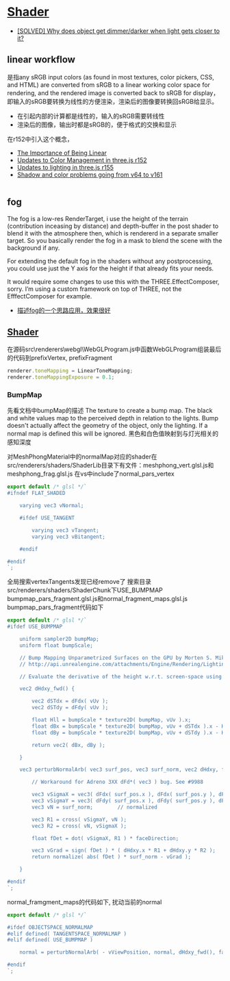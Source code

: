 # [Shader](https://threejs.org/docs/index.html?q=material)

- [[SOLVED] Why does object get dimmer/darker when light gets closer to it?](https://discourse.threejs.org/t/solved-why-does-object-get-dimmer-darker-when-light-gets-closer-to-it/3475)

## linear workflow

是指any sRGB input colors (as found in most textures, color pickers, CSS, and HTML) are converted from sRGB to a linear working color space for rendering, and the rendered image is converted back to sRGB for display，即输入的sRGB要转换为线性的方便渲染，渲染后的图像要转换回sRGB给显示。

- 在引起内部的计算都是线性的，输入的sRGB需要转线性
- 渲染后的图像，输出时都是sRGB的，便于格式的交换和显示

在r152中引入这个概念，

- [The Importance of Being Linear](https://developer.nvidia.com/gpugems/gpugems3/part-iv-image-effects/chapter-24-importance-being-linear)
- [Updates to Color Management in three.js r152](https://discourse.threejs.org/t/updates-to-color-management-in-three-js-r152/50791)
- [Updates to lighting in three.js r155](https://discourse.threejs.org/t/updates-to-lighting-in-three-js-r155/53733)
- [Shadow and color problems going from v64 to v161](https://discourse.threejs.org/t/shadow-and-color-problems-going-from-v64-to-v161/61640)



```js
```

## fog

The fog is a low-res RenderTarget, i use the height of the terrain (contribution inceasing by distance) and depth-buffer in the post shader to blend it with the atmosphere then, which is rendererd in a separate smaller target. So you basically render the fog in a mask to blend the scene with the background if any.

For extending the default fog in the shaders without any postprocessing, you could use just the Y axis for the height if that already fits your needs.

It would require some changes to use this with the THREE.EffectComposer, sorry. I’m using a custom framework on top of THREE, not the EfffectComposer for example.

- [描述fog的一个思路应用，效果很好](https://discourse.threejs.org/t/tesseract-open-world-planetary-engine/1473/7)

## [Shader](https://threejs.org/docs/index.html?q=shader#api/en/materials/ShaderMaterial)

在源码src\renderers\webgl\WebGLProgram.js中函数WebGLProgram组装最后的代码到prefixVertex, prefixFragment

```js
renderer.toneMapping = LinearToneMapping;
renderer.toneMappingExposure = 0.1;
```

### BumpMap

先看文档中bumpMap的描述
The texture to create a bump map. The black and white values map to the perceived depth in relation to the lights. Bump doesn't actually affect the geometry of the object, only the lighting. If a normal map is defined this will be ignored. 
黑色和白色值映射到与灯光相关的感知深度

对MeshPhongMaterial中的normalMap对应的shader在src/renderers/shaders/ShaderLib目录下有文件：meshphong_vert.glsl.js和meshphong_frag.glsl.js
在vs中include了normal_pars_vertex
```js
export default /* glsl */`
#ifndef FLAT_SHADED

	varying vec3 vNormal;

	#ifdef USE_TANGENT

		varying vec3 vTangent;
		varying vec3 vBitangent;

	#endif

#endif
`;
```
全局搜索vertexTangents发现已经remove了
搜索目录src/renderers/shaders/ShaderChunk下USE_BUMPMAP
bumpmap_pars_fragment.glsl.js和normal_fragment_maps.glsl.js
bumpmap_pars_fragment代码如下
```js
export default /* glsl */`
#ifdef USE_BUMPMAP

	uniform sampler2D bumpMap;
	uniform float bumpScale;

	// Bump Mapping Unparametrized Surfaces on the GPU by Morten S. Mikkelsen
	// http://api.unrealengine.com/attachments/Engine/Rendering/LightingAndShadows/BumpMappingWithoutTangentSpace/mm_sfgrad_bump.pdf

	// Evaluate the derivative of the height w.r.t. screen-space using forward differencing (listing 2)

	vec2 dHdxy_fwd() {

		vec2 dSTdx = dFdx( vUv );
		vec2 dSTdy = dFdy( vUv );

		float Hll = bumpScale * texture2D( bumpMap, vUv ).x;
		float dBx = bumpScale * texture2D( bumpMap, vUv + dSTdx ).x - Hll;
		float dBy = bumpScale * texture2D( bumpMap, vUv + dSTdy ).x - Hll;

		return vec2( dBx, dBy );

	}

	vec3 perturbNormalArb( vec3 surf_pos, vec3 surf_norm, vec2 dHdxy, float faceDirection ) {

		// Workaround for Adreno 3XX dFd*( vec3 ) bug. See #9988

		vec3 vSigmaX = vec3( dFdx( surf_pos.x ), dFdx( surf_pos.y ), dFdx( surf_pos.z ) );
		vec3 vSigmaY = vec3( dFdy( surf_pos.x ), dFdy( surf_pos.y ), dFdy( surf_pos.z ) );
		vec3 vN = surf_norm;		// normalized

		vec3 R1 = cross( vSigmaY, vN );
		vec3 R2 = cross( vN, vSigmaX );

		float fDet = dot( vSigmaX, R1 ) * faceDirection;

		vec3 vGrad = sign( fDet ) * ( dHdxy.x * R1 + dHdxy.y * R2 );
		return normalize( abs( fDet ) * surf_norm - vGrad );

	}

#endif
`;
```
normal_framgment_maps的代码如下, 扰动当前的normal
```js
export default /* glsl */`

#ifdef OBJECTSPACE_NORMALMAP
#elif defined( TANGENTSPACE_NORMALMAP )
#elif defined( USE_BUMPMAP )

	normal = perturbNormalArb( - vViewPosition, normal, dHdxy_fwd(), faceDirection );

#endif
`;
```
